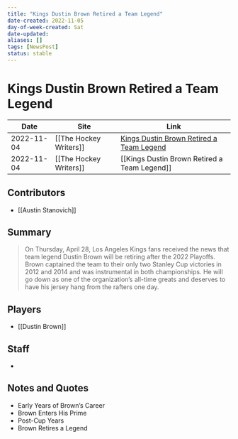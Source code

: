 ```yaml
---
title: "Kings Dustin Brown Retired a Team Legend"
date-created: 2022-11-05
day-of-week-created: Sat
date-updated: 
aliases: []
tags: [NewsPost]
status: stable
---
```


# Kings Dustin Brown Retired a Team Legend

| Date       | Site                   | Link                                                                                                          |
| ---------- | ---------------------- | ------------------------------------------------------------------------------------------------------------- |
| 2022-11-04 | [[The Hockey Writers]] | [Kings Dustin Brown Retired a Team Legend](https://thehockeywriters.com/kings-brown-will-retire-team-legend/) |
| 2022-11-04 | [[The Hockey Writers]] | [[Kings Dustin Brown Retired a Team Legend]]                                                                  |

## Contributors
- [[Austin Stanovich]]

## Summary
> On Thursday, April 28, Los Angeles Kings fans received the news that team legend Dustin Brown will be retiring after the 2022 Playoffs. Brown captained the team to their only two Stanley Cup victories in 2012 and 2014 and was instrumental in both championships. He will go down as one of the organization’s all-time greats and deserves to have his jersey hang from the rafters one day.

## Players
- [[Dustin Brown]]

## Staff
- 

## Notes and Quotes
- Early Years of Brown’s Career
- Brown Enters His Prime
- Post-Cup Years
- Brown Retires a Legend



